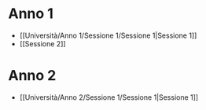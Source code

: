 # Anno 1
- [[Università/Anno 1/Sessione 1/Sessione 1|Sessione 1]]
- [[Sessione 2]]
# Anno 2
- [[Università/Anno 2/Sessione 1/Sessione 1|Sessione 1]]




